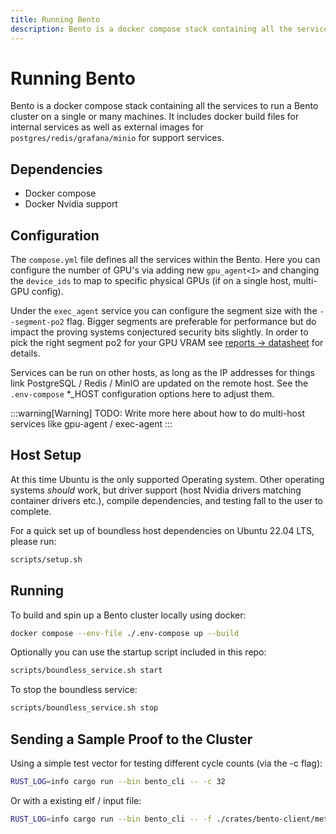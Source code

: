 ```yaml
---
title: Running Bento
description: Bento is a docker compose stack containing all the services to run a Bento cluster on a single or many machines.
---
```


# Running Bento

Bento is a docker compose stack containing all the services to run a Bento cluster on a single or many machines.
It includes docker build files for internal services as well as external images for `postgres/redis/grafana/minio` for support services.

## Dependencies

- Docker compose
- Docker Nvidia support

## Configuration

The `compose.yml` file defines all the services within the Bento. Here you can configure the number of GPU's via adding new `gpu_agent<I>` and changing the `device_ids` to map to specific physical GPUs (if on a single host, multi-GPU config).

Under the `exec_agent` service you can configure the segment size with the `--segment-po2` flag. Bigger segments are preferable for performance but do impact the proving systems conjectured security bits slightly. In order to pick the right segment po2 for your GPU VRAM see [reports -> datasheet](https://reports.risczero.com) for details.

Services can be run on other hosts, as long as the IP addresses for things link PostgreSQL / Redis / MinIO are updated on the remote host. See the `.env-compose` \*\_HOST configuration options here to adjust them.

:::warning[Warning]
TODO: Write more here about how to do multi-host services like gpu-agent / exec-agent
:::

## Host Setup

At this time Ubuntu is the only supported Operating system. Other operating systems _should_ work, but driver support (host Nvidia drivers matching container drivers etc.), compile dependencies, and testing fall to the user to complete.

For a quick set up of boundless host dependencies on Ubuntu 22.04 LTS, please run:

```sh [Terminal]
scripts/setup.sh
```

## Running

To build and spin up a Bento cluster locally using docker:

```sh [Terminal]
docker compose --env-file ./.env-compose up --build
```

Optionally you can use the startup script included in this repo:

```sh [Terminal]
scripts/boundless_service.sh start
```

To stop the boundless service:

```sh [Terminal]
scripts/boundless_service.sh stop
```

## Sending a Sample Proof to the Cluster

Using a simple test vector for testing different cycle counts (via the -c flag):

```sh [Terminal]
RUST_LOG=info cargo run --bin bento_cli -- -c 32
```

Or with a existing elf / input file:

```sh [Terminal]
RUST_LOG=info cargo run --bin bento_cli -- -f ./crates/bento-client/method_name -i /tmp/input.bin
```
